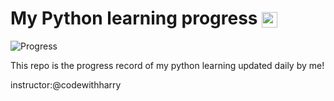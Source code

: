  <h1>
 My Python learning progress <img style="vertical-align:middle;" alt="logo" src="https://www.flaticon.com/free-icons/python" height="25px">
 </h1>
 
![Progress](https://progress-bar.dev/21/?width=500&title=Learned:)

This repo is the progress record of my python learning updated daily by me!




instructor:@codewithharry
